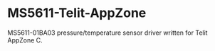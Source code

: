 # MS5611-Telit-AppZone
MS5611-01BA03 pressure/temperature sensor driver written for Telit AppZone C.
